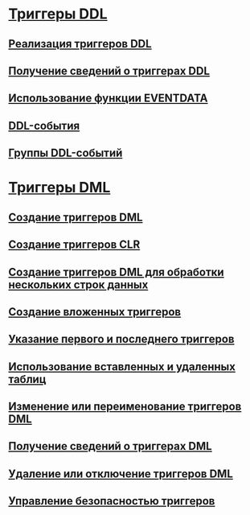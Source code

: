 # [Триггеры DDL](ddl-triggers.md)
## [Реализация триггеров DDL](implement-ddl-triggers.md)
## [Получение сведений о триггерах DDL](get-information-about-ddl-triggers.md)
## [Использование функции EVENTDATA](use-the-eventdata-function.md)
## [DDL-события](ddl-events.md)
## [Группы DDL-событий](ddl-event-groups.md)
# [Триггеры DML](dml-triggers.md)
## [Создание триггеров DML](create-dml-triggers.md)
## [Создание триггеров CLR](create-clr-triggers.md)
## [Создание триггеров DML для обработки нескольких строк данных](create-dml-triggers-to-handle-multiple-rows-of-data.md)
## [Создание вложенных триггеров](create-nested-triggers.md)
## [Указание первого и последнего триггеров](specify-first-and-last-triggers.md)
## [Использование вставленных и удаленных таблиц](use-the-inserted-and-deleted-tables.md)
## [Изменение или переименование триггеров DML](modify-or-rename-dml-triggers.md)
## [Получение сведений о триггерах DML](get-information-about-dml-triggers.md)
## [Удаление или отключение триггеров DML](delete-or-disable-dml-triggers.md)
## [Управление безопасностью триггеров](manage-trigger-security.md)
